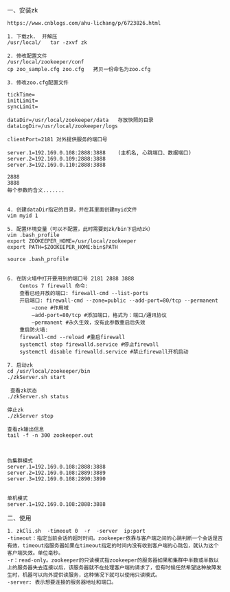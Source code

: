 
一、安装zk

	https://www.cnblogs.com/ahu-lichang/p/6723826.html
	
	1. 下载zk.  并解压
	/usr/local/   tar -zxvf zk

	2. 修改配置文件
	/usr/local/zookeeper/conf
	cp zoo_sample.cfg zoo.cfg   拷贝一份命名为zoo.cfg

	3. 修改zoo.cfg配置文件

	tickTime=
	initLimit=
	syncLimit=

	dataDir=/usr/local/zookeeper/data   存放快照的目录
	dataLogDir=/usr/local/zookeeper/logs

	clientPort=2181 对外提供服务的端口号

	server.1=192.169.0.108:2888:3888    (主机名, 心跳端口、数据端口)
	server.2=192.169.0.109:2888:3888
	server.3=192.169.0.110:2888:3888

	2888 
	3888
	每个参数的含义.......


	4. 创建dataDir指定的目录，并在其里面创建myid文件
	vim myid 1

	5. 配置环境变量（可以不配置，此时需要到zk/bin下启动zk）
	vim .bash_profile
	export ZOOKEEPER_HOME=/usr/local/zookeeper
	export PATH=$ZOOKEEPER_HOME:bin$PATH

	source .bash_profile


	6. 在防火墙中打开要用到的端口号 2181 2888 3888
		Centos 7 firewall 命令: 
		查看已经开放的端口: firewall-cmd --list-ports
		开启端口: firewall-cmd --zone=public --add-port=80/tcp --permanent
			–zone #作用域
			–add-port=80/tcp #添加端口，格式为：端口/通讯协议
			–permanent #永久生效，没有此参数重启后失效
		重启防火墙: 
		firewall-cmd --reload #重启firewall
		systemctl stop firewalld.service #停止firewall
		systemctl disable firewalld.service #禁止firewall开机启动

	7. 启动zk
	cd /usr/local/zookeeper/bin
	./zkServer.sh start

	 查看zk状态
	./zkServer.sh status

	停止zk
	./zkServer stop

	查看zk输出信息
	tail -f -n 300 zookeeper.out



	伪集群模式
	server.1=192.169.0.108:2888:3888
	server.2=192.169.0.108:2889:3889
	server.3=192.169.0.108:2890:3890


	单机模式
	server.1=192.169.0.108:2888:3888


二、使用

    1. zkCli.sh  -timeout 0  -r  -server  ip:port
	-timeout：指定当前会话的超时时间。zookeeper依靠与客户端之间的心跳判断一个会话是否有效，timeout指服务器如果在timeout指定的时间内没有收到客户端的心跳包，就认为这个客户端失效。单位毫秒。 
	-r：read-only。zookeeper的只读模式指zookeeper的服务器如果和集群中半数或半数以上的服务器失去连接以后，该服务器就不在处理客户端的请求了，但有时候任然希望这种故障发生时，机器可以向外提供读服务，这种情况下就可以使用只读模式。 
	-server: 表示想要连接的服务器地址和端口。    




